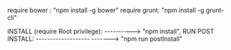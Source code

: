 require bower : "npm install -g bower"
require grunt: "npm install -g grunt-cli"

INSTALL (require Root privilege): ----------> "npm install",
RUN POST INSTALL: -------------------
-------> "npm run postInstall"